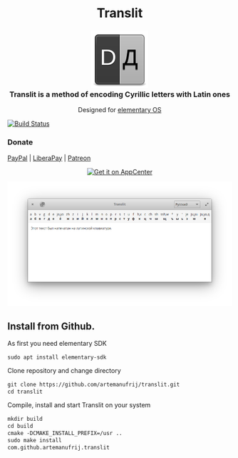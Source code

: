 <div>
  <h1 align="center">Translit</h1>
  <h3 align="center"><img src="data/icons/com.github.artemanufrij.translit.svg"/><br>Translit is a method of encoding Cyrillic letters with Latin ones</h3>
  <p align="center">Designed for <a href="https://elementary.io"> elementary OS</p>
</div>

[![Build Status](https://travis-ci.org/artemanufrij/translit.svg?branch=master)](https://travis-ci.org/artemanufrij/translit)

### Donate
<a href="https://www.paypal.me/ArtemAnufrij">PayPal</a> | <a href="https://liberapay.com/Artem/donate">LiberaPay</a> | <a href="https://www.patreon.com/ArtemAnufrij">Patreon</a>

<p align="center">
  <a href="https://appcenter.elementary.io/com.github.artemanufrij.translit">
    <img src="https://appcenter.elementary.io/badge.svg" alt="Get it on AppCenter">
  </a>
</p>
<p align="center">
  <img src="screenshots/Screenshot.png"/>
</p>

## Install from Github.

As first you need elementary SDK
```
sudo apt install elementary-sdk
```

Clone repository and change directory
```
git clone https://github.com/artemanufrij/translit.git
cd translit
```

Compile, install and start Translit on your system
```
mkdir build
cd build
cmake -DCMAKE_INSTALL_PREFIX=/usr ..
sudo make install
com.github.artemanufrij.translit
```
